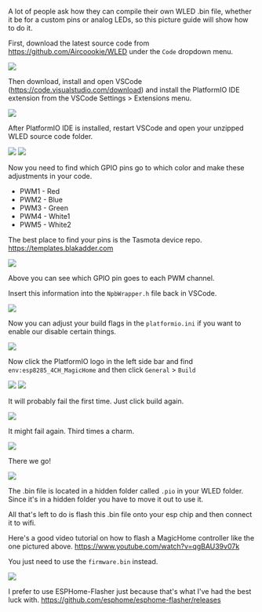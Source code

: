 A lot of people ask how they can compile their own WLED .bin file, whether it be for a custom pins or analog LEDs, so this picture guide will show how to do it.

First, download the latest source code from https://github.com/Aircoookie/WLED under the `Code` dropdown menu.

![](https://i.ibb.co/2hnGhyb/Screen-Shot-2020-11-03-at-5-25-18-PM.png)

Then download, install and open VSCode (https://code.visualstudio.com/download) and install the PlatformIO IDE extension from the VSCode Settings > Extensions menu.

![](https://i.ibb.co/SNv8TtH/Screen-Shot-2020-11-03-at-6-27-58-PM.png)

After PlatformIO IDE is installed, restart VSCode and open your unzipped WLED source code folder.

![](https://i.ibb.co/pXs1G0j/Screen-Shot-2020-11-03-at-5-27-03-PM.png)
![](https://i.ibb.co/10ykGxk/Screen-Shot-2020-11-03-at-5-27-17-PM.png)

Now you need to find which GPIO pins go to which color and make these adjustments in your code.

* PWM1 - Red
* PWM2 - Blue
* PWM3 - Green
* PWM4 - White1
* PWM5 - White2

The best place to find your pins is the Tasmota device repo. https://templates.blakadder.com 

![](https://i.ibb.co/51k3ck2/Screen-Shot-2020-11-03-at-7-43-25-PM.png)

Above you can see which GPIO pin goes to each PWM channel.

Insert this information into the `NpbWrapper.h` file back in VSCode.

![](https://i.ibb.co/tpHgGRx/Screen-Shot-2020-11-03-at-5-30-36-PM.png)

Now you can adjust your build flags in the `platformio.ini` if you want to enable our disable certain things. 

![](https://i.ibb.co/wQKNcwk/Screen-Shot-2020-11-03-at-5-32-20-PM.png)

Now click the PlatformIO logo in the left side bar and find `env:esp8285_4CH_MagicHome` and then click `General` > `Build`

![](https://i.ibb.co/rbB9vLy/Screen-Shot-2020-11-03-at-5-32-57-PM.png)
![](https://i.ibb.co/30sRrDM/Screen-Shot-2020-11-03-at-5-33-25-PM.png)

It will probably fail the first time. Just click build again.

![](https://i.ibb.co/WGPcNnn/Screen-Shot-2020-11-03-at-5-35-28-PM.png)

It might fail again. Third times a charm.

![](https://i.ibb.co/727JZKx/Screen-Shot-2020-11-03-at-5-35-48-PM.png)

There we go!

![](https://i.ibb.co/QdW361W/Screen-Shot-2020-11-03-at-5-36-18-PM.png)

The .bin file is located in a hidden folder called `.pio` in your WLED folder. Since it's in a hidden folder you have to move it out to use it.

All that's left to do is flash this .bin file onto your esp chip and then connect it to wifi. 

Here's a good video tutorial on how to flash a MagicHome controller like the one pictured above. https://www.youtube.com/watch?v=qgBAU39v07k 

You just need to use the `firmware.bin` instead. 

![](https://i.ibb.co/bdj0WNb/Screen-Shot-2020-11-03-at-5-38-43-PM.png)

I prefer to use ESPHome-Flasher just because that's what I've had the best luck with. https://github.com/esphome/esphome-flasher/releases